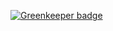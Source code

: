 

[![Greenkeeper badge](https://badges.greenkeeper.io/freddyfallon/cinema-service.svg)](https://greenkeeper.io/)